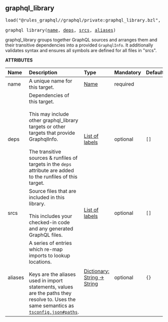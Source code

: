 <!-- Generated with Stardoc: http://skydoc.bazel.build -->



<a id="graphql_library"></a>

## graphql_library

<pre>
load("@rules_graphql//graphql/private:graphql_library.bzl", "graphql_library")

graphql_library(<a href="#graphql_library-name">name</a>, <a href="#graphql_library-deps">deps</a>, <a href="#graphql_library-srcs">srcs</a>, <a href="#graphql_library-aliases">aliases</a>)
</pre>

graphql_library groups together GraphQL sources and arranges them and their
transitive dependencies into a provided `GraphqlInfo`. It additionally validates
syntax and ensures all symbols are defined for all files in "srcs".

**ATTRIBUTES**


| Name  | Description | Type | Mandatory | Default |
| :------------- | :------------- | :------------- | :------------- | :------------- |
| <a id="graphql_library-name"></a>name |  A unique name for this target.   | <a href="https://bazel.build/concepts/labels#target-names">Name</a> | required |  |
| <a id="graphql_library-deps"></a>deps |  Dependencies of this target.<br><br>This may include other graphql_library targets or other targets that provide GraphqlInfo.<br><br>The transitive sources & runfiles of targets in the `deps` attribute are added to the runfiles of this target.   | <a href="https://bazel.build/concepts/labels">List of labels</a> | optional |  `[]`  |
| <a id="graphql_library-srcs"></a>srcs |  Source files that are included in this library.<br><br>This includes your checked-in code and any generated GraphQL files.   | <a href="https://bazel.build/concepts/labels">List of labels</a> | optional |  `[]`  |
| <a id="graphql_library-aliases"></a>aliases |  A series of entries which re-map imports to lookup locations.<br><br>Keys are the aliases used in import statements, values are the paths they resolve to. Uses the same semantics as [`tsconfig.json#paths`](https://www.typescriptlang.org/tsconfig/#paths).   | <a href="https://bazel.build/rules/lib/dict">Dictionary: String -> String</a> | optional |  `{}`  |


